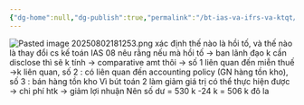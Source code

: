 ```yaml
---
{"dg-home":null,"dg-publish":true,"permalink":"/bt-ias-va-ifrs-va-ktqt/ias-08-bai-tap/","dgPassFrontmatter":true,"noteIcon":""}
---
```



![Pasted image 20250802181253.png](/img/user/Pasted%20image%2020250802181253.png)
xác định thế nào là hồi tố, và thế nào là thay đổi cs kế toán 
IAS 08 nêu rằng nếu mà hồi tố -> ban lãnh đạo k cần disclose thì sẽ k tính -> comparative amt thôi
-> số 1 liên quan đến miễn thuế ->k liên quan, số 2 : có liên quan đến accounting policy (GN hàng tồn kho), số 3 : bán hàng tồn kho
Vì bút toán 2 làm giảm giá trị có thể thực hiện được -> chi phí htk -> giảm lợi nhuận 
Nên số dư = 530 k -24 k = 506 k đô la
